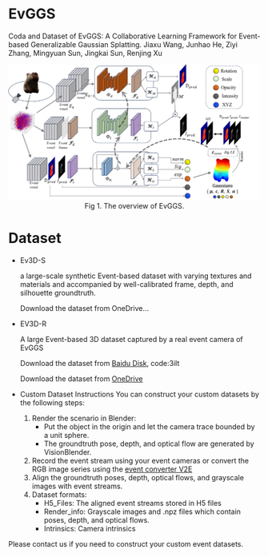 # EvGGS
Coda and Dataset of  EvGGS: A Collaborative Learning Framework for Event-based Generalizable Gaussian Splatting.
Jiaxu Wang, Junhao He, Ziyi Zhang, Mingyuan Sun, Jingkai Sun, Renjing Xu

<p align="center">
<img src="./Figures/network.png" width="1000"><br>
Fig  1. The overview of EvGGS.
</p>

# Dataset

- Ev3D-S

    a large-scale synthetic Event-based dataset with varying textures and materials and accompanied by well-calibrated frame, depth, and silhouette groundtruth.

    Download the dataset from OneDrive...


- EV3D-R

    A large Event-based 3D dataset captured by a real event camera of EvGGS

    Download the dataset from [Baidu Disk](https://pan.baidu.com/s/1EuR-l_b_g-j_Du6dOxtZEg?pwd=3ilt ), code:3ilt

    Download the dataset from [OneDrive](https://hkustgz-my.sharepoint.com/:u:/g/personal/junhaohe_hkust-gz_edu_cn/EY__SmcUSbdFs13sb2h8svYBXYOCDd0OVnSWV-WLfvFLmA?e=GkVjhd)

- Custom Dataset Instructions
    You can construct your custom datasets by the following steps:

    1. Render the scenario in Blender:
        - Put the object in the origin and let the camera trace bounded by a unit sphere.
        - The groundtruth pose, depth, and optical flow are generated by VisionBlender. 
    2. Record the event stream using your event cameras or convert the RGB image series using the [event converter V2E](https://github.com/SensorsINI/v2e)
    3. Align the groundtruth poses, depth, optical flows, and grayscale images with event streams.
    4. Dataset formats:
        - H5_Files: The aligned event streams stored in H5 files
        - Render_info: Grayscale images and .npz files which contain poses, depth, and optical flows.
        - Intrinsics: Camera intrinsics

Please contact us if you need to construct your custom event datasets.
